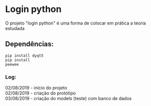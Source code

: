 # Login python
O projeto "login python" é uma forma de colocar em prática a teoria estudada 

## Dependências:
<code>pip install dyqt5</code><br/>
<code>pip install peewee</code>

### Log:
02/08/2019 - início do projeto <br/>
02/08/2019 - criação do protótipo <br/>
03/08/2019 - criação do models (teste) com banco de dados <br/>
